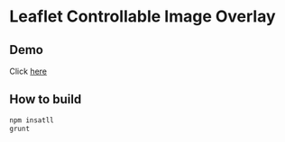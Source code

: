 # Leaflet Controllable Image Overlay

## Demo

Click [here](http://cdn.rawgit.com/agate/Leaflet.controllable-image-overlay/master/demo/index.html)

## How to build

```bash
npm insatll
grunt
```
